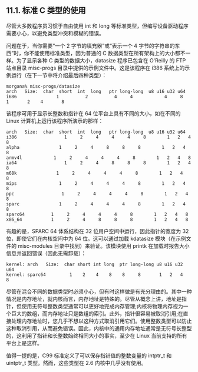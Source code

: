 ## 11.1. 标准 C 类型的使用
尽管大多数程序员习惯于自由使用 int 和 long 等标准类型，但编写设备驱动程序需要小心，以避免类型冲突和模糊的错误。

问题在于，当你需要“一个 2 字节的填充器”或“表示一个 4 字节的字符串的东西”时，你不能使用标准类型，因为普通的 C 数据类型在所有架构上的大小都不一样。为了显示各种 C 类型的数据大小，datasize 程序已包含在 O'Reilly 的 FTP 站点目录 misc-progs 目录中提供的示例文件中。这是该程序在 i386 系统上的示例运行（在下一节中将介绍最后四种类型）：
```
morgana% misc-progs/datasize
arch   Size:  char  short  int  long   ptr long-long  u8 u16 u32 u64
i686               1          2          4     4            4     8                 1       2    4       8
```
该程序可用于显示长整数和指针在 64 位平台上具有不同的大小，如在不同的 Linux 计算机上运行该程序所演示的那样：
```
arch   Size:  char  short  int  long   ptr long-long  u8 u16 u32 u64
i386                  1     2     4     4     4     8        1   2   4   8
alpha               1     2     4     8     8     8        1   2   4   8
armv4l            1     2     4     4     4     8        1   2   4   8
ia64                  1     2     4     8     8     8        1   2   4   8
m68k               1     2     4     4     4     8        1   2   4   8
mips                1     2     4     4     4     8        1   2   4   8
ppc                  1     2     4     4     4     8        1   2   4   8
sparc               1     2     4     4     4     8        1   2   4   8
sparc64          1     2     4     4     4     8        1   2   4   8
x86_64           1     2     4     8     8     8        1   2   4   8
```
有趣的是，SPARC 64 体系结构在 32 位用户空间中运行，因此指针的宽度为 32 位，即使它们在内核空间中为 64 位。这可以通过加载 kdatasize 模块（在示例文件的 misc-modules 目录中找到）来验证。该模块使用 printk 在加载时报告大小信息并返回错误（因此无需卸载）：
```
kernel: arch   Size:  char short int long  ptr long-long u8 u16 u32 u64
kernel: sparc64         1    2    4    8    8     8       1   2   4   8
```
尽管在混合不同的数据类型时必须小心，但有时这样做是有充分理由的。其中一种情况是内存地址，就内核而言，内存地址是特殊的。尽管从概念上讲，地址是指针，但使用无符号整数类型通常可以更好地完成内存管理;内核将物理内存视为一个巨大的数组，而内存地址只是数组的索引。此外，指针很容易被取消引用;在直接处理内存地址时，您几乎不想以这种方式取消引用它们。使用整数类型可以防止这种取消引用，从而避免错误。因此，内核中的通用内存地址通常是无符号长整型的，这利用了指针和长整数始终相同大小的事实，至少在 Linux 当前支持的所有平台上是这样。

值得一提的是，C99 标准定义了可以保存指针值的整数变量的 intptr_t 和 uintptr_t 类型。然而，这些类型在 2.6 内核中几乎没有使用。
